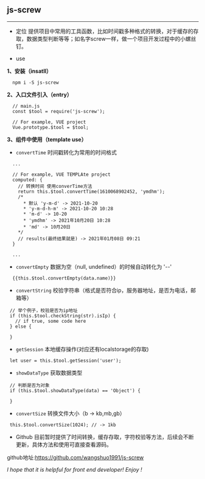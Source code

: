 ## js-screw
---
- 定位
提供项目中常用的工具函数，比如时间戳多种格式的转换，对于缓存的存取，数据类型判断等等；如名字screw一样，做一个项目开发过程中的小螺丝钉。

- use

**1、安装（insatll）**
```
  npm i -S js-screw
```

**2、入口文件引入（entry）**
```
  // main.js
  const $tool = require('js-screw');
  
  // For example, VUE project
  Vue.prototype.$tool = $tool;
```

**3、组件中使用（template use）**

- `convertTime` 时间戳转化为常用的时间格式
```
  ...

  // For example, VUE TEMPLAte project 
  computed: {
    // 转换时间 使用converTime方法
    return this.$tool.convertTime(1610068902452, 'ymdhm');
    /*
      * 默认 'y-m-d' -> 2021-10-20
      * 'y-m-d-h-m' -> 2021-10-20 10:28
      * 'm-d' -> 10-20
      * 'ymdhm' -> 2021年10月20日 10:28
      * 'md' -> 10月20日
    */
    // results(最终结果就是) -> 2021年01月08日 09:21
  }

  ...
```

- `convertEmpty` 数据为空（null, undefined）的时候自动转化为 '--'
```
  {{this.$tool.convertEmpty(data.name)}}
```

- `convertString` 校验字符串（格式是否符合ip，服务器地址，是否为电话，邮箱等）
```
 // 举个例子，校验是否为ip地址
 if (this.$tool.checkString(str).isIp) {
   // if true, some code here
 } else {

 }
```

- `getSession` 本地缓存操作(对应还有localstorage的存取)
```
 let user = this.$tool.getSession('user');
```

- `showDataType` 获取数据类型
```
 // 判断是否为对象
 if (this.$tool.showDataType(data) == 'Object') {

 }
```

- `convertSize` 转换文件大小（b -> kb,mb,gb）
```
 this.$tool.convertSize(1024); // -> 1kb
```

- Github
目前暂时提供了时间转换，缓存存取，字符校验等方法，后续会不断更新，具体方法和使用可直接查看源码。

github地址:https://github.com/wangshuo1991/js-screw

*I hope that it is helpful for front end developer! Enjoy !*

